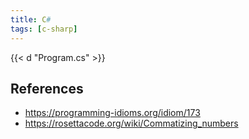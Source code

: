 ```yaml
---
title: C#
tags: [c-sharp]
---
```


{{< d "Program.cs" >}}

## References

- <https://programming-idioms.org/idiom/173>
- <https://rosettacode.org/wiki/Commatizing_numbers>
